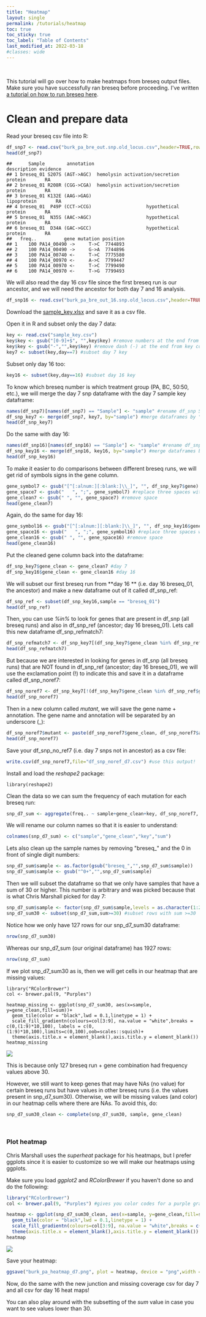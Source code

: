 ```yaml
---
title: "Heatmap"
layout: single
permalink: /tutorials/heatmap
toc: true
toc_sticky: true
toc_label: "Table of Contents"
last_modified_at: 2022-03-18
#classes: wide
---
```


<br>

This tutorial will go over how to make heatmaps from breseq output files. Make sure you have successfully ran breseq before proceeding. I've written [a tutorial on how to run breseq here](../tutorials/breseq).

# Clean and prepare data

Read your breseq csv file into R:
```r
df_snp7 <- read.csv("burk_pa_bre_out.snp.old_locus.csv",header=TRUE,row.names = 1) #read snp csv file
head(df_snp7)
```
```
##      Sample        annotation                            description evidence
## 1 breseq_01 S207S (AGT->AGC)  hemolysin activation/secretion protein       RA
## 2 breseq_01 R208R (CGG->CGA)  hemolysin activation/secretion protein       RA
## 3 breseq_01 K132E (AAG->GAG)                             lipoprotein       RA
## 4 breseq_01  P49P (CCT->CCG)                    hypothetical protein       RA
## 5 breseq_01  N35S (AAC->AGC)                    hypothetical protein       RA
## 6 breseq_01  D34A (GAC->GCC)                    hypothetical protein       RA
##   freq..          gene mutation position
## 1    100 PA14_00490 ->     T->C  7744893
## 2    100 PA14_00490 ->     G->A  7744896
## 3    100 PA14_00740 <-     T->C  7775580
## 4    100 PA14_00970 <-     A->C  7799447
## 5    100 PA14_00970 <-     T->C  7799490
## 6    100 PA14_00970 <-     T->G  7799493
```

We will also read the day 16 csv file since the first breseq run is our ancestor, and we will need the ancestor for both day 7 and 16 analysis.
```r
df_snp16 <- read.csv("burk_pa_bre_out_16.snp.old_locus.csv",header=TRUE,row.names = 1) #read snp csv file
```


Download the [sample_key.xlsx](https://docs.google.com/spreadsheets/d/17VLDoXvHrVZAxibjhq1iS-AkmhYNR_ap/edit?usp=sharing&ouid=114092716123764107382&rtpof=true&sd=true) and save it as a csv file.

Open it in R and subset only the day 7 data:
```r
key <- read.csv("sample_key.csv")
key$key <- gsub("[0-9]+$", "",key$key) #remove numbers at the end from key column
key$key <- gsub("-","",key$key) #remove dash (-) at the end from key column
key7 <- subset(key,day==7) #subset day 7 key
```

Subset only day 16 too:
```r
key16 <- subset(key,day==16) #subset day 16 key
```


To know which breseq number is which treatment group (PA, BC, 50:50, etc.), we will merge the day 7 snp dataframe with the day 7 sample key dataframe:
```r
names(df_snp7)[names(df_snp7) == "Sample"] <- "sample" #rename df_snp Sample column to sample in order to match key dataframe sample column name
df_snp_key7 <- merge(df_snp7, key7, by="sample") #merge dataframes by "sample" column
head(df_snp_key7)
```

Do the same with day 16:
```r
names(df_snp16)[names(df_snp16) == "Sample"] <- "sample" #rename df_snp Sample column to sample in order to match key dataframe sample column name
df_snp_key16 <- merge(df_snp16, key16, by="sample") #merge dataframes by "sample" column
head(df_snp_key16)
```


To make it easier to do comparisons between different breseq runs, we will get rid of symbols signs in the gene column.
```r
gene_symbol7 <- gsub("[^[:alnum:][:blank:]\\_]", "", df_snp_key7$gene) #remove all symbols except underscore (_)
gene_space7 <- gsub("   ", ";", gene_symbol7) #replace three spaces with semicolon (;)
gene_clean7 <- gsub(" ", "", gene_space7) #remove space
head(gene_clean7)
```

Again, do the same for day 16:
```r
gene_symbol16 <- gsub("[^[:alnum:][:blank:]\\_]", "", df_snp_key16$gene) #remove all symbols except underscore (_)
gene_space16 <- gsub("   ", ";", gene_symbol16) #replace three spaces with semicolon (;)
gene_clean16 <- gsub(" ", "", gene_space16) #remove space
head(gene_clean16)
```


Put the cleaned gene column back into the dataframe:
```r
df_snp_key7$gene_clean <- gene_clean7 #day 7
df_snp_key16$gene_clean <- gene_clean16 #day 16
```


We will subset our first breseq run from **day 16 ** (i.e. day 16 breseq_01, the ancestor) and make a new dataframe out of it called df_snp_ref:
```r
df_snp_ref <- subset(df_snp_key16,sample == "breseq_01")
head(df_snp_ref)
```

Then, you can use *%in%* to look for genes that are present in df_snp (all breseq runs) and also in df_snp_ref (ancestor; day 16 breseq_01). Lets call this new dataframe df_snp_refmatch7: 
```r
df_snp_refmatch7 <- df_snp_key7[(df_snp_key7$gene_clean %in% df_snp_ref$gene_clean),]
head(df_snp_refmatch7)
```

But because we are interested in looking for genes in df_snp (all breseq runs) that are NOT found in df_snp_ref (ancestor; day 16 breseq_01), we will use the exclamation point (!) to indicate this and save it in a dataframe called df_snp_noref7:
```r
df_snp_noref7 <- df_snp_key7[!(df_snp_key7$gene_clean %in% df_snp_ref$gene_clean),]
head(df_snp_noref7)
```

Then in a new column called *mutant*, we will save the gene name + annotation. The gene name and annotation will be separated by an underscore (_):
```r
df_snp_noref7$mutant <- paste(df_snp_noref7$gene_clean, df_snp_noref7$annotation,sep="_")
head(df_snp_noref7)
```

Save your df_snp_no_ref7 (i.e. day 7 snps not in ancestor) as a csv file:
```r
write.csv(df_snp_noref7,file="df_snp_noref_d7.csv") #use this output!
```

Install and load the *reshape2* package:
```{r message=FALSE}
library(reshape2)
```

Clean the data so we can sum the frequency of each mutation for each breseq run:
```r
snp_d7_sum <- aggregate(freq.. ~ sample+gene_clean+key, df_snp_noref7, sum)
```

We will rename our column names so that it is easier to understand:
```r
colnames(snp_d7_sum) <- c("sample","gene_clean","key","sum")
```

Lets also clean up the sample names by removing "breseq_" and the 0 in front of single digit numbers:
```r
snp_d7_sum$sample <- as.factor(gsub("breseq_","",snp_d7_sum$sample))
snp_d7_sum$sample <- gsub("^0+","",snp_d7_sum$sample)
```

Then we will subset the dataframe so that we only have samples that have a sum of 30 or higher. This number is arbitrary and was picked because that is what Chris Marshall picked for day 7:
```r
snp_d7_sum$sample <- factor(snp_d7_sum$sample,levels = as.character(1:23)) #reorder sample from smallest number to largest number
snp_d7_sum30 <- subset(snp_d7_sum,sum>=30) #subset rows with sum >=30
```

Notice how we only have 127 rows for our snp_d7_sum30 dataframe:
```r
nrow(snp_d7_sum30)
```

Whereas our snp_d7_sum (our original dataframe) has 1927 rows:
```r
nrow(snp_d7_sum)
```


If we plot snp_d7_sum30 as is, then we will get cells in our heatmap that are missing values:
```{r, echo=FALSE, fig.height=10}
library("RColorBrewer")
col <- brewer.pal(9, "Purples")

heatmap_missing <- ggplot(snp_d7_sum30, aes(x=sample, y=gene_clean,fill=sum))+
  geom_tile(color = "black",lwd = 0.1,linetype = 1) +
  scale_fill_gradientn(colours=col[3:9], na.value = "white",breaks = c(0,(1:9)*10,100), labels = c(0,(1:9)*10,100),limits=c(0,100),oob=scales::squish)+
  theme(axis.title.x = element_blank(),axis.title.y = element_blank())
heatmap_missing
```

![](../images/heatmap_grey.png)

This is because only 127 breseq run + gene combination had frequency values above 30.

However, we still want to keep genes that may have NAs (no value) for certain breseq runs but have values in other breseq runs (i.e. the values present in snp_d7_sum30). Otherwise, we will be missing values (and color) in our heatmap cells where there are NAs. To avoid this, do:
```r
snp_d7_sum30_clean <- complete(snp_d7_sum30, sample, gene_clean)
```

<br>

### Plot heatmap

Chris Marshall uses the *superheat* package for his heatmaps, but I prefer ggplots since it is easier to customize so we will make our heatmaps using ggplots.

Make sure you load *ggplot2* and *RColorBrewer* if you haven't done so and do the following:
```r
library("RColorBrewer")
col <- brewer.pal(9, "Purples") #gives you color codes for a purple gradient

heatmap <- ggplot(snp_d7_sum30_clean, aes(x=sample, y=gene_clean,fill=sum))+
  geom_tile(color = "black",lwd = 0.1,linetype = 1) +
  scale_fill_gradientn(colours=col[3:9], na.value = "white",breaks = c(0,(1:9)*10,100), labels = c(0,(1:9)*10,100),limits=c(0,100),oob=scales::squish)+
  theme(axis.title.x = element_blank(),axis.title.y = element_blank())
heatmap
```
![](../images/heatmap_white.png)

Save your heatmap:
```r
ggsave("burk_pa_heatmap_d7.png", plot = heatmap, device = "png",width = unit(10,"cm"), height = unit(8,"cm"))
```


Now, do the same with the new junction and missing coverage csv for day 7 and all csv for day 16 heat maps!

You can also play around with the subsetting of the *sum* value in case you want to see values lower than 30.